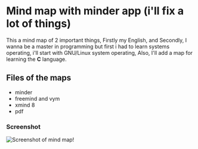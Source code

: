 # Mind map with minder app (i'll fix a lot of things)

This a mind map of 2 important things, Firstly my English, and Secondly, I wanna be a master in programming but first i had to learn systems operating, i'll start with GNU/Linux system operating, Also, I'll add a map for learning the **C** language.

## Files of the maps 
- minder
- freemind and vym
- xmind 8
- pdf

### Screenshot

![Screenshot of mind map!](/level-up.png)
